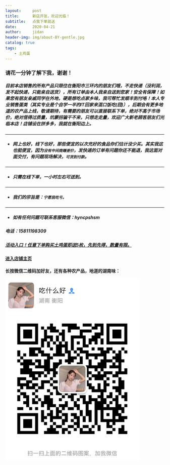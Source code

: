```yaml
---
layout:     post
title:      新店开张，欢迎光临！
subtitle:   点我下单就送
date:       2020-04-21
author:     jidan
header-img: img/about-BY-gentle.jpg
catalog: true
tags:
    - 土鸡蛋
---
```

### 请花一分钟了解下我，谢谢！

#####   目前本店销售的所有产品只限住在衡阳市三环内的朋友们哦，不走快递（没利润，发不起快递，只能亲自送货），所有订单由本人我亲自送到您家！安全有保障！如果您有朋友亲戚同学在外地，硬是想吃点家乡味，我可帮忙发顺丰到付咯！本人专业销售蛋类（其实专业是个自学一半的IT回家来混口饭吃(囧)），后期会有更多地道的农产品上线，敬请期待，有需要的朋友可以直接联系下单，绝对不高于市场价，绝对信得过质量，坑蒙拐骗干不来，只想走走量，欢迎广大新老顾客朋友们光临本店！店铺设在拼多多，我就在衡阳边上。  
--------
* ##### 网上也好，线下也好，那些便宜的以次充好的食品你们估计没少买。其实我这也挺便宜，因为`没有中间商赚差价`，发快递的订单有问题你还不能退，我这面对面交付，有问题现场解决，`可货到付款`。
--------
* ##### 只需在线下单，一小时左右可送到。
-------
* ##### 我们的宗旨是：`宁愿我吃亏。`
-------
* ##### 如有任何问题可联系客服微信：hyncpshsm  
##### 电话：15811198309  

##### [活动入口！任意下单购买土鸡蛋即送5枚，先到先得，数量有限。](https://mobile.yangkeduo.com/goods.html?_wv=41729&_wvx=10&goods_id=101523545663&page_from=0&share_uin=2VKF65ARD45NOUPSNG752YHELY_GEXDA&refer_share_id=s2g7km4hl1t79c4bnb7pwjasl1ujynqv&refer_share_uid=4270167021&refer_share_channel=qq#pushState)  

#### [进入店铺主页](https://mobile.yangkeduo.com/mall_page.html?mall_id=839218684&msn=whr6nisqbjwafr25ql2dlntkqy_axbuy&_x_out_of_station=offical_account)  

**长按微信二维码加好友，还有各种农产品，地道的湖南味：**

![](/img/wxmp.png)